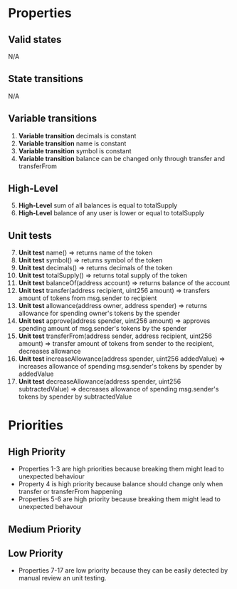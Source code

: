# Properties

## Valid states
N/A

## State transitions
N/A

## Variable transitions
1. **Variable transition** decimals is constant
2. **Variable transition** name is constant
3. **Variable transition** symbol is constant
4. **Variable transition** balance can be changed only through transfer and transferFrom

## High-Level
5. **High-Level** sum of all balances is equal to totalSupply 
6. **High-Level** balance of any user is lower or equal to totalSupply

## Unit tests
7. **Unit test** name() => returns name of the token
8. **Unit test** symbol() => returns symbol of the token
9. **Unit test** decimals() => returns decimals of the token
10. **Unit test** totalSupply() => returns total supply of the token
11. **Unit test** balanceOf(address account) => returns balance of the account
12. **Unit test** transfer(address recipient, uint256 amount) => transfers amount of tokens from msg.sender to recipient
13. **Unit test** allowance(address owner, address spender) => returns allowance for spending owner's tokens by the spender
14. **Unit test** approve(address spender, uint256 amount) => approves spending amount of msg.sender's tokens by the spender
15. **Unit test** transferFrom(address sender, address recipient, uint256 amount) => transfer amount of tokens from sender to the recipient, decreases allowance
16. **Unit test** increaseAllowance(address spender, uint256 addedValue) => increases allowance of spending msg.sender's tokens by spender by addedValue
17. **Unit test** decreaseAllowance(address spender, uint256 subtractedValue) => decreases allowance of spending msg.sender's tokens by spender by subtractedValue

# Priorities

## High Priority
* Properties 1-3 are high priorities because breaking them might lead to unexpected behaviour
* Property 4 is high priority because balance should change only when transfer or transferFrom happening
* Properties 5-6 are high priority because breaking them might lead to unexpected behavour

## Medium Priority

## Low Priority
* Properties 7-17 are low priority because they can be easily detected by manual review an unit testing.
